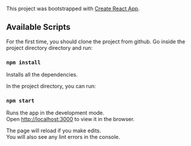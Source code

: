 This project was bootstrapped with [Create React App](https://github.com/facebook/create-react-app).


## Available Scripts

For the first time, you should clone the project from github. Go inside the project directory directory and run:

### `npm install`
Installs all the dependencies.

In the project directory, you can run:

### `npm start`

Runs the app in the development mode.<br />
Open [http://localhost:3000](http://localhost:3000) to view it in the browser.

The page will reload if you make edits.<br />
You will also see any lint errors in the console.